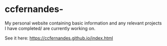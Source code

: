 # ccfernandes-

My personal website containing basic information and any relevant projects I have completed/ are currently working on. 

See it here: https://ccfernandes.github.io/index.html 

